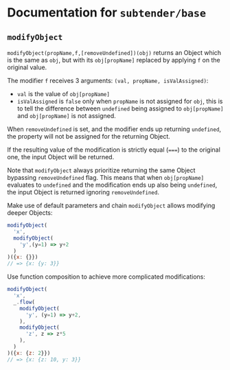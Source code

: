 # Documentation for `subtender/base`

## `modifyObject`


`modifyObject(propName,f,[removeUndefined])(obj)` returns an Object which is the same as
`obj`, but with its `obj[propName]` replaced by applying `f` on the original value.

The modifier `f` receives 3 arguments: `(val, propName, isValAssigned)`:

  - `val` is the value of `obj[propName]`
  - `isValAssigned` is `false` only when `propName` is not assigned for `obj`,
    this is to tell the difference between `undefined` being assigned to `obj[propName]`
    and `obj[propName]` is not assigned.

When `removeUndefined` is set, and the modifier ends up returning `undefined`,
the property will not be assigned for the returning Object.

If the resulting value of the modification is strictly equal (`===`)
to the original one, the input Object will be returned.

Note that `modifyObject` always prioritize returning the same Object bypassing
`removeUndefined` flag. This means that when `obj[propName]` evaluates to `undefined`
and the modification ends up also being `undefined`, the input Object is returned
ignoring `removeUndefined`.

Make use of default parameters and chain `modifyObject` allows modifying
deeper Objects:

```js
modifyObject(
  'x',
  modifyObject(
    'y',(y=1) => y+2
  )
)({x: {}})
// => {x: {y: 3}}
```

Use function composition to achieve more complicated modifications:

```js
modifyObject(
  'x',
  _.flow(
    modifyObject(
      'y', (y=1) => y+2,
    ),
    modifyObject(
      'z', z => z*5
    ),
  )
)({x: {z: 2}})
// => {x: {z: 10, y: 3}}
```

